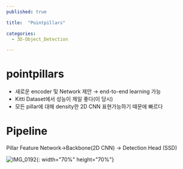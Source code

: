 ```yaml
---
published: true

title:  "Pointpillars"

categories: 
  - 3D-Object_Detection

---
```


# pointpillars


- 새로운 encoder 및 Network 제안 → end-to-end learning 가능
- Kitti Dataset에서 성능이 제일 좋다(이 당시)
- 모든 pillar에 대해 density한 2D CNN 표현가능하기 때문에 빠르다




# Pipeline


Pillar Feature Network→Backbone(2D CNN) → Detection Head (SSD)



![IMG_0192](https://github.com/johook/Codingtest/assets/116954375/debf48b1-d25f-42c0-84d0-13751aa04e70){: width="70%" height="70%"}
